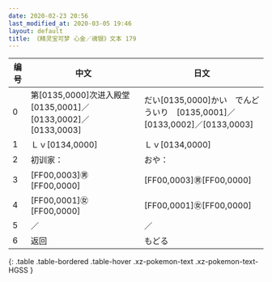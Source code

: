```yaml
---
date: 2020-02-23 20:56
last_modified_at: 2020-03-05 19:46
layout: default
title: 《精灵宝可梦 心金／魂银》文本 179
---
```

| 编号 | 中文 | 日文 |
| ---- | ---- | ---- |
| 0 | 第[0135,0000]次进入殿堂　[0135,0001]／[0133,0002]／[0133,0003] | だい[0135,0000]かい　でんどういり　[0135,0001]／[0133,0002]／[0133,0003] |
| 1 | Ｌｖ[0134,0000] | Ｌｖ[0134,0000] |
| 2 | 初训家： | おや： |
| 3 | [FF00,0003]㊚[FF00,0000] | [FF00,0003]㊚[FF00,0000] |
| 4 | [FF00,0001]㊛[FF00,0000] | [FF00,0001]㊛[FF00,0000] |
| 5 | ／ | ／ |
| 6 | 返回 | もどる |
{: .table .table-bordered .table-hover .xz-pokemon-text .xz-pokemon-text-HGSS }